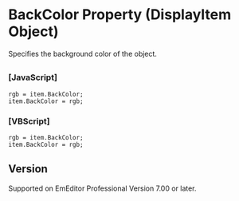 # BackColor Property (DisplayItem Object)

Specifies the background color of the object.

## 

### \[JavaScript\]

```
rgb = item.BackColor;
item.BackColor = rgb;
```

### \[VBScript\]

```
rgb = item.BackColor;
item.BackColor = rgb;
```

## Version

Supported on EmEditor Professional Version 7.00 or later.
